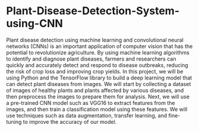 # Plant-Disease-Detection-System-using-CNN

Plant disease detection using machine learning and convolutional neural networks (CNNs) is an
important application of computer vision that has the potential to revolutionize agriculture. By
using machine learning algorithms to identify and diagnose plant diseases, farmers and
researchers can quickly and accurately detect and respond to disease outbreaks, reducing the
risk of crop loss and improving crop yields.
In this project, we will be using Python and the TensorFlow library to build a deep learning
model that can detect plant diseases from images. We will start by collecting a dataset of
images of healthy plants and plants affected by various diseases, and then preprocess the
images to prepare them for analysis.
Next, we will use a pre-trained CNN model such as VGG16 to extract features from the images,
and then train a classification model using these features. We will use techniques such as data
augmentation, transfer learning, and fine-tuning to improve the accuracy of our model.
